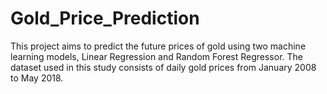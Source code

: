 # Gold_Price_Prediction
This project aims to predict the future prices of gold using two machine learning models, Linear Regression and Random Forest Regressor. The dataset used in this study consists of daily gold prices from January 2008 to May 2018.
